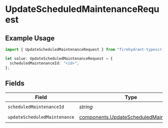 # UpdateScheduledMaintenanceRequest

## Example Usage

```typescript
import { UpdateScheduledMaintenanceRequest } from "firehydrant-typescript-sdk/models/operations";

let value: UpdateScheduledMaintenanceRequest = {
  scheduledMaintenanceId: "<id>",
};
```

## Fields

| Field                                                                                          | Type                                                                                           | Required                                                                                       | Description                                                                                    |
| ---------------------------------------------------------------------------------------------- | ---------------------------------------------------------------------------------------------- | ---------------------------------------------------------------------------------------------- | ---------------------------------------------------------------------------------------------- |
| `scheduledMaintenanceId`                                                                       | *string*                                                                                       | :heavy_check_mark:                                                                             | N/A                                                                                            |
| `updateScheduledMaintenance`                                                                   | [components.UpdateScheduledMaintenance](../../models/components/updatescheduledmaintenance.md) | :heavy_check_mark:                                                                             | N/A                                                                                            |